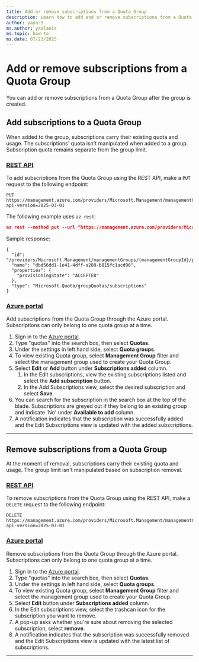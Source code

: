 ```yaml
---
title: Add or remove subscriptions from a Quota Group
description: Learn how to add and or remove subscriptions from a Quota Group. 
author: yaya-5
ms.author: yaalanis
ms.topic: how-to
ms.date: 07/23/2025
---
```


# Add or remove subscriptions from a Quota Group

You can add or remove subscriptions from a Quota Group after the group is created.    

## Add subscriptions to a Quota Group
When added to the group, subscriptions carry their existing quota and usage. The subscriptions' quota isn't manipulated when added to a group. Subscription quota remains separate from the group limit.

### [REST API](#tab/rest-1)
To add subscriptions from the Quota Group using the REST API, make a `PUT` request to the following endpoint:

```http
PUT https://management.azure.com/providers/Microsoft.Management/managementGroups/{managementGroupId}/providers/Microsoft.Quota/groupQuotas/{groupquota}/subscriptions/{subscriptionId}?api-version=2025-03-01
```

The following example uses `az rest`:

```json
az rest --method put --url "https://management.azure.com/providers/Microsoft.Management/managementGroups/{managementGroupId}/providers/Microsoft.Quota/groupQuotas/{groupquota}/subscriptions/{subscriptionId}?api-version=2025-03-01"
```

Sample response:

```
{
  "id": "/providers/Microsoft.Management/managementGroups/{managementGroupId}/providers/Microsoft.Quota/groupQuotas/{groupquota}/subscriptions/{subscriptionId}",
  "name": "dbd56dd1-1e41-4dff-a289-b815fc1acd96",
  "properties": {
    "provisioningState": "ACCEPTED"
  },
  "type": "Microsoft.Quota/groupQuotas/subscriptions"
}
```

### [Azure portal](#tab/portal-1)
Add subscriptions from the Quota Group through the Azure portal. Subscriptions can only belong to one quota group at a time.

1. Sign in to the [Azure portal](https://portal.azure.com).
2. Type "quotas" into the search box, then select **Quotas**.
3. Under the settings in left hand side, select **Quota groups**.
4. To view existing Quota group, select **Management Group** filter and select the management group used to create your Quota Group.
5. Select **Edit** or **Add** button under **Subscriptions added** column.
   1. In the Edit subscriptions, view the existing subscriptions listed and select the **Add subscription** button.
   2. In the Add Subscriptions view, select the desired subscription and select **Save**.
6. You can search for the subscription in the search box at the top of the blade. Subscriptions are greyed out if they belong to an existing group and indicate 'No' under **Available to add** column.
7. A notification indicates that the subscription was successfully added and the Edit Subscriptions view is updated with the added subscriptions.

---

## Remove subscriptions from a Quota Group
At the moment of removal, subscriptions carry their existing quota and usage. The group limit isn't manipulated based on subscription removal.  

### [REST API](#tab/rest-2)
To remove subscriptions from the Quota Group using the REST API, make a `DELETE` request to the following endpoint:

```http
DELETE https://management.azure.com/providers/Microsoft.Management/managementGroups/{managementGroupId}/providers/Microsoft.Quota/groupQuotas/{groupquota}/subscriptions/{subscriptionId}?api-version=2025-03-01
```

### [Azure portal](#tab/portal-2)
Remove subscriptions from the Quota Group through the Azure portal. Subscriptions can only belong to one quota group at a time.

1. Sign in to the [Azure portal](https://portal.azure.com).
2. Type "quotas" into the search box, then select **Quotas**.
3. Under the settings in left hand side, select **Quota groups**.
4. To view existing Quota group, select **Management Group** filter and select the management group used to create your Quota Group.
5. Select **Edit** button under **Subscriptions added** column.
6. In the Edit subscriptions view, select the trashcan icon for the subscription you want to remove.
7. A pop-up asks whether you're sure about removing the selected subscription, select **remove**.
8. A notification indicates that the subscription was successfully removed and the Edit Subscriptions view is updated with the latest list of subscriptions.

--- 
